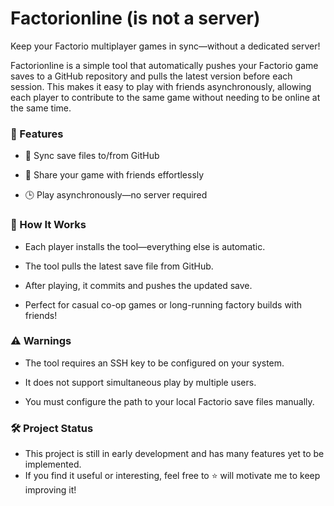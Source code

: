 # Factorionline (is not a server)
Keep your Factorio multiplayer games in sync—without a dedicated server!

Factorionline is a simple tool that automatically pushes your Factorio game saves to a GitHub repository and pulls the latest version before each session. This makes it easy to play with friends asynchronously, allowing each player to contribute to the same game without needing to be online at the same time.

### 🔧 Features
- 📂 Sync save files to/from GitHub

- 🤝 Share your game with friends effortlessly

- 🕒 Play asynchronously—no server required

### 🚀 How It Works
- Each player installs the tool—everything else is automatic.

- The tool pulls the latest save file from GitHub.

- After playing, it commits and pushes the updated save.

- Perfect for casual co-op games or long-running factory builds with friends!

### ⚠️ Warnings
- The tool requires an SSH key to be configured on your system.

- It does not support simultaneous play by multiple users.

- You must configure the path to your local Factorio save files manually.

### 🛠️ Project Status
- This project is still in early development and has many features yet to be implemented.
- If you find it useful or interesting, feel free to ⭐️ will motivate me to keep improving it!

